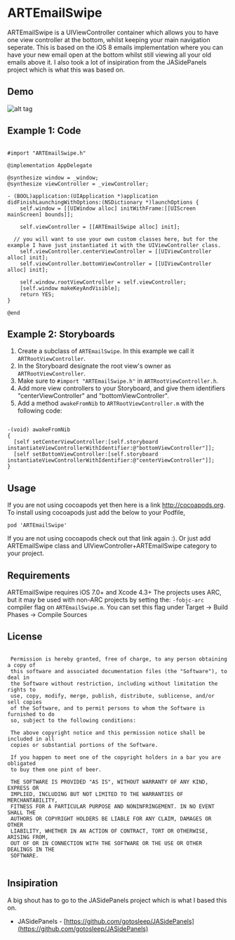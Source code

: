 ARTEmailSwipe
===

ARTEmailSwipe is a UIViewController container which allows you to have one view controller at the bottom, whilst keeping your main navigation seperate. This is based on the iOS 8 emails implementation where you can have your new email open at the bottom whilst still viewing all your old emails above it. I also took a lot of insipiration from the JASidePanels project which is what this was based on. 

Demo
---
![alt tag](https://github.com/rowant1990/ARTEmailSwipe/blob/development/Resources/artswipeviewscreencast.gif)

Example 1: Code
---

```  objc

#import "ARTEmailSwipe.h"

@implementation AppDelegate

@synthesize window = _window;
@synthesize viewController = _viewController;

- (BOOL)application:(UIApplication *)application didFinishLaunchingWithOptions:(NSDictionary *)launchOptions {
    self.window = [[UIWindow alloc] initWithFrame:[[UIScreen mainScreen] bounds]];
	
	self.viewController = [[ARTEmailSwipe alloc] init];
  
  // you will want to use your own custom classes here, but for the example I have just instantiated it with the UIViewController class.
	self.viewController.centerViewController = [[UIViewController alloc] init];
	self.viewController.bottomViewController = [[UIViewController alloc] init];
  
	self.window.rootViewController = self.viewController;
    [self.window makeKeyAndVisible];
    return YES;
}

@end

```

Example 2: Storyboards
---

1. Create a subclass of `ARTEmailSwipe`. In this example we call it `ARTRootViewController`.
2. In the Storyboard designate the root view's owner as `ARTRootViewController`.
3. Make sure to `#import "ARTEmailSwipe.h"` in `ARTRootViewController.h`.
4. Add more view controllers to your Storyboard, and give them identifiers "centerViewController" and "bottomViewController".
5. Add a method `awakeFromNib` to `ARTRootViewController.m` with the following code:

```  objc

-(void) awakeFromNib
{
  [self setCenterViewController:[self.storyboard instantiateViewControllerWithIdentifier:@"bottomViewController"]];
  [self setBottomViewController:[self.storyboard instantiateViewControllerWithIdentifier:@"centerViewController"]];
}

```

Usage
---

If you are not using cocoapods yet then here is a link http://cocoapods.org.
To install using cocoapods just add the below to your Podfile,

    pod 'ARTEmailSwipe'
  
If you are not using cocoapods check out that link again :).
Or just add ARTEmailSwipe class and UIViewController+ARTEmailSwipe category to your project.


Requirements
---

ARTEmailSwipe requires iOS 7.0+ and Xcode 4.3+ The projects uses ARC, but it may be used with non-ARC projects by setting the: ` -fobjc-arc ` compiler flag on ` ARTEmailSwipe.m `. You can set this flag under Target -> Build Phases -> Compile Sources

License
---

```

 Permission is hereby granted, free of charge, to any person obtaining a copy of
 this software and associated documentation files (the "Software"), to deal in
 the Software without restriction, including without limitation the rights to
 use, copy, modify, merge, publish, distribute, sublicense, and/or sell copies
 of the Software, and to permit persons to whom the Software is furnished to do
 so, subject to the following conditions:
 
 The above copyright notice and this permission notice shall be included in all
 copies or substantial portions of the Software.
 
 If you happen to meet one of the copyright holders in a bar you are obligated
 to buy them one pint of beer.
 
 THE SOFTWARE IS PROVIDED "AS IS", WITHOUT WARRANTY OF ANY KIND, EXPRESS OR
 IMPLIED, INCLUDING BUT NOT LIMITED TO THE WARRANTIES OF MERCHANTABILITY,
 FITNESS FOR A PARTICULAR PURPOSE AND NONINFRINGEMENT. IN NO EVENT SHALL THE
 AUTHORS OR COPYRIGHT HOLDERS BE LIABLE FOR ANY CLAIM, DAMAGES OR OTHER
 LIABILITY, WHETHER IN AN ACTION OF CONTRACT, TORT OR OTHERWISE, ARISING FROM,
 OUT OF OR IN CONNECTION WITH THE SOFTWARE OR THE USE OR OTHER DEALINGS IN THE
 SOFTWARE.
 
 ```

Insipiration
---
A big shout has to go to the JASidePanels project which is what I based this on.

* JASidePanels - [https://github.com/gotosleep/JASidePanels](https://github.com/gotosleep/JASidePanels)
